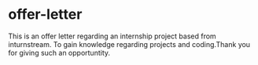 # offer-letter
This is an offer letter regarding an internship project based from inturnstream. To gain knowledge regarding projects and coding.Thank you for giving such an opportuntity.
